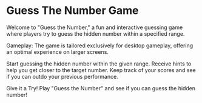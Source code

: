 # Guess The Number Game
Welcome to "Guess the Number," a fun and interactive guessing game where players try to guess the hidden number within a specified range. 

Gameplay: The game is tailored exclusively for desktop gameplay, offering an optimal experience on larger screens.

Start guessing the hidden number within the given range.
Receive hints to help you get closer to the target number.
Keep track of your scores and see if you can outdo your previous performance.

Give it a Try!
Play "Guess the Number" and see if you can guess the hidden number!
